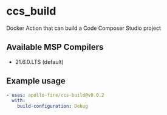# ccs_build
Docker Action that can build a Code Composer Studio project

## Available MSP Compilers
* 21.6.0.LTS (default)

## Example usage
```yaml
- uses: apollo-fire/ccs-build@v0.0.2
  with:
    build-configuration: Debug
```
